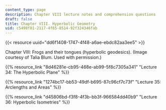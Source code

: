 ```yaml
---
content_type: page
description: Chapter VIII lecture notes and comprehension questions
draft: false
title: Chapter VIII. Hyperbolic Geometry
uid: c5498f01-2117-4f65-8514-92f324346fab
---
```

{{< resource uuid="dd6f1408-1747-4f48-a6ae-ebdc82aa3ee5" >}}

Chapter VIII: Frogs and their tongues (hyperbolic geodesics). (Image courtesy of Talia Blum. Used with permission.)

{{% resource_link "8d46281e-cb95-468e-ab99-5f8c7305a341" "Lecture 34: The Hyperbolic Plane" %}}

{{% resource_link "1274bc17-bb53-49df-b695-87c96cf7c73f" "Lecture 35: Arclengths and Areas" %}}

{{% resource_link "d45806bd-f3f8-4f3b-bb3f-966584dd40b9" "Lecture 36: Hyperbolic Isometries" %}}